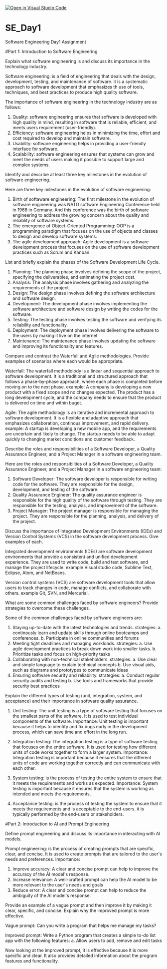 [![Open in Visual Studio Code](https://classroom.github.com/assets/open-in-vscode-2e0aaae1b6195c2367325f4f02e2d04e9abb55f0b24a779b69b11b9e10269abc.svg)](https://classroom.github.com/online_ide?assignment_repo_id=15943190&assignment_repo_type=AssignmentRepo)
# SE_Day1
Software Engineering Day1 Assignment

#Part 1: Introduction to Software Engineering

Explain what software engineering is and discuss its importance in the technology industry.

Software engineering: is a field of engineering that deals with the design, development, testing, and maintenance of software. it is a systematic approach to software development that emphasizes th use of tools, techniques, and best practices to produce high quality software.

The importance of software engineering in the technology industry are as follows:
1. Quality: software engineering ensures that software is developed with high quality in mind, resulting in software that is reliable, efficient, and meets users requirement (user-friendly).
2. Efficiency: software engineering helps in minimizing the time, effort and cost required to develop and maintain software.
3. Usability: software engineering helps in providing a user-friendly interface for software.
4. Scalability: software engineering ensures that systems can grow and meet the needs of users making it possible to support large and complex systems.


Identify and describe at least three key milestones in the evolution of software engineering.

Here are three key milestones in the evolution of software engineering:
1. Birth of softaware engineering: The first milestone in the evolution of software engineering was NATO software Engineering Conference held in 1968 in Germany. And this conference was the birth of software engineering to address the growing concern about the quality and reliablity of software systems.
2. The emergence of Object-Oriented Programming:  OOP is a programming paradigm that focuses on the use of objects and classes to design and develop software systems.
3. The agile development approach:  Agile development is a software development process that focuses on the use of software development practices such as Scrum and Kanban.


List and briefly explain the phases of the Software Development Life Cycle.

1. Planning: The planning phase involves defining the scope of the project, specifying the deliverables, and estimating the project cost.
2. Analysis: The analysis phase involves gathering and analyzing the requirements of the project.
3. Design: The design phase involves defining the software architecture and software design.
4. Development: The development phase involves implementing the software architecture and software design by writing the codes for the software.
5. Testing: The testing phase involves testing the software and verifying its reliability and functionality.
6. Deployment: The deployment phase involves delivering the software to the users by making it live on the internet
7. Maintenance: The maintenance phase involves updating the software and improving its functionality and features.


Compare and contrast the Waterfall and Agile methodologies. Provide examples of scenarios where each would be appropriate.

Waterfall: The waterfall methodolody is a linear and sequential approach to software development. It is a traditional and structured approach that follows a phase-by-phase approach, where each phase is completed before moving on to the next phase.
example: A company is developing a new product with a fixed scope and no changes expected. The product has a long development cycle, and the company needs to ensure that the product is delivered on time and within buget.

Agile: The agile methodology is an iterative and incremental approach to software development. It is a flexible and adaptive approach that emphasizes collaboration, continous improvement, and rapid delivery.
example: A startup is developing a new mobile app, and the requirements are uncertain and likely to change. The startup needs to be able to adapt quickly to changing market conditions and customer feedback.


Describe the roles and responsibilities of a Software Developer, a Quality Assurance Engineer, and a Project Manager in a software engineering team.

Here are the roles and responsiblities of a Software Developer, a Quality Assurance Engineer, and a Project Manager in a software engineering team:

1. Software Developer: The software developer is responsible for writing code for the software. They are responsible for the design, development, and testing of the software.
2. Quality Assurance Engineer: The quality assurance engineer is responsible for the high quality of the software through testing. They are responsible for the testing, analysis, and improvement of the software.
3. Project Manager: The project manager is responsible for managing the project. They are responsible for the planning, analysis, and delivery of the project.


Discuss the importance of Integrated Development Environments (IDEs) and Version Control Systems (VCS) in the software development process. Give examples of each.

Integrated development environments (IDEs) are software development environments that provide a consistent and unified development experience. They are used to write code, build and test software, and manage the project lifecycle. example Visual studio code, Sublime Text, Eclipse, Atom, and NetBeans.

Version control systems (VCS) are software development tools that allow users to track changes in code, manage conflicts, and collaborate with others. example Git, SVN, and Mercurial.


What are some common challenges faced by software engineers? Provide strategies to overcome these challenges.

Some of the common challenges faced by software engineers are:
1. Staying up-to-date with the latest technologies and trends.
strategies:
a. continously learn and update skills through online bootcamps and conferences.
b. Participate in online communities and forums
2. Meeting tight deadlines and managing workloads.
strategies:
a. Use agile development practices to break down work into smaller tasks.
b. Prioritize tasks and focus on high-priority tasks
3. Collaborating with non-technical stakeholders.
strategies:
a. Use clear and simple language to explain technical concepts
b. Use visual aids, such as diagrams and prototypes to communicate ideas
4. Ensuring software security and reliability.
strategies:
a. Conduct regular security audits and testing
b. Use tools and frameworks that provide security best practices

Explain the different types of testing (unit, integration, system, and acceptance) and their importance in software quality assurance.

1. Unit testing: The unit testing is a type of software testing that focuses on the smallest parts of the software. It is used to test individual components of the software.
Importance: Unit testing is important because it helps to identify and fix bugs early in the development process, which can save time and effort in the long run.

2. Integration testing: The integration testing is a type of software testing that focuses on the entire software. It is used for testing how different units of code works together to form a larger system.
Importance: Integration testing is important because it ensures that the different units of code are working together correctly and can communicate with each other.

3. System testing: is the process of testing the entire system to ensure that it meets the requirements and works as expected.
Importance: System testing is important because it ensures that the system is working as intended and meets the requirements.

4. Acceptance testing: is the process of testing the system to ensure that it meets the requirements and is acceptable to the end-users. it is typically performed by the end-users or stakeholders.


#Part 2: Introduction to AI and Prompt Engineering


Define prompt engineering and discuss its importance in interacting with AI models.

Prompt engineering: is the process of creating prompts that are specific, clear, and concise. It is used to create prompts that are tailored to the user's needs and preferences.
Importance:
1. Improve accuracy: A clear and concise prompt can help to improve the accuracy of the AI model's response.
2. Increase relevance: A well-crafted prompt can help the AI model to be more relevant to the user's needs and goals
3. Reduce error: A clear and concise prompt can help to reduce the ambiguity of the AI model's response.

Provide an example of a vague prompt and then improve it by making it clear, specific, and concise. Explain why the improved prompt is more effective.

Vague prompt:
Can you write a program that helps me manage my tasks?

Improved prompt:
Write a Python program that creates a simple to-do list app with the following features:
a. Allow users to add, remove and edit tasks

Now looking at the improved prompt, it is effective because it is more specific and clear. It also provides detailed information about the program features and functionality.